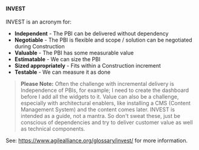 #### INVEST

INVEST is an acronym for:

- **Independent** - The PBI can be delivered without dependency
- **Negotiable** - The PBI is flexible and scope / solution can be negotiated during Construction
- **Valuable** - The PBI has some measurable value
- **Estimatable** - We can size the PBI
- **Sized appropriately** - Fits within a Construction increment
- **Testable** - We can measure it as done

> **Please Note:** Often the challenge with incremental delivery is Independence of PBIs, for example; I need to create the dashboard before I add all the widgets to it.  Value can also be a challenge, especially with architectural enablers, like installing a CMS (Content Management System) and the content comes later.  INVEST is intended as a guide, not a mantra.  So don't sweat these, just be conscious of dependencies and try to deliver customer value as well as technical components.

See: <https://www.agilealliance.org/glossary/invest/> for more information.
